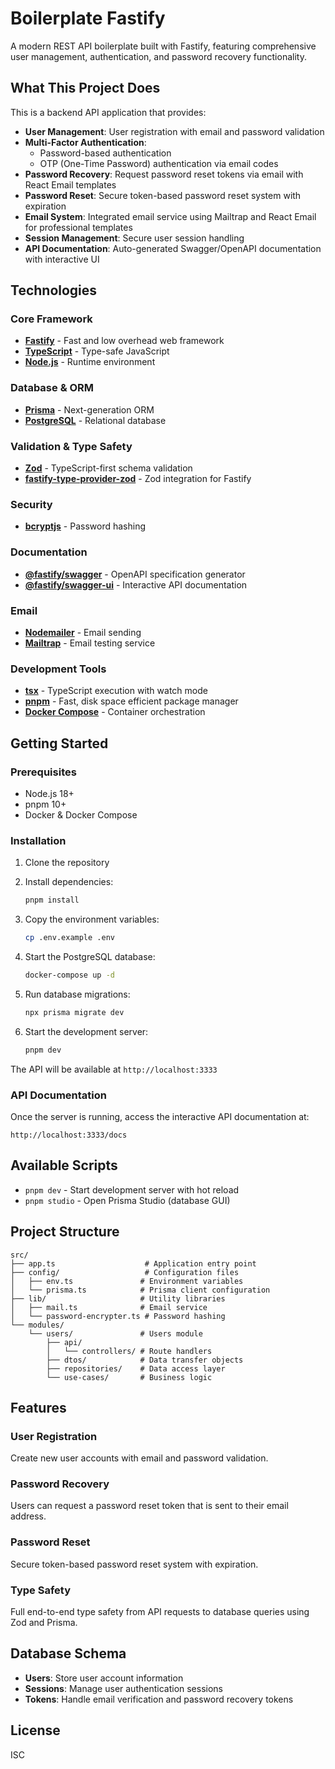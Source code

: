 # Boilerplate Fastify

A modern REST API boilerplate built with Fastify, featuring comprehensive user management, authentication, and password recovery functionality.

## What This Project Does

This is a backend API application that provides:

- **User Management**: User registration with email and password validation
- **Multi-Factor Authentication**:
  - Password-based authentication
  - OTP (One-Time Password) authentication via email codes
- **Password Recovery**: Request password reset tokens via email with React Email templates
- **Password Reset**: Secure token-based password reset system with expiration
- **Email System**: Integrated email service using Mailtrap and React Email for professional templates
- **Session Management**: Secure user session handling
- **API Documentation**: Auto-generated Swagger/OpenAPI documentation with interactive UI

## Technologies

### Core Framework
- **[Fastify](https://fastify.dev/)** - Fast and low overhead web framework
- **[TypeScript](https://www.typescriptlang.org/)** - Type-safe JavaScript
- **[Node.js](https://nodejs.org/)** - Runtime environment

### Database & ORM
- **[Prisma](https://www.prisma.io/)** - Next-generation ORM
- **[PostgreSQL](https://www.postgresql.org/)** - Relational database

### Validation & Type Safety
- **[Zod](https://zod.dev/)** - TypeScript-first schema validation
- **[fastify-type-provider-zod](https://github.com/turkerdev/fastify-type-provider-zod)** - Zod integration for Fastify

### Security
- **[bcryptjs](https://github.com/dcodeIO/bcrypt.js)** - Password hashing

### Documentation
- **[@fastify/swagger](https://github.com/fastify/fastify-swagger)** - OpenAPI specification generator
- **[@fastify/swagger-ui](https://github.com/fastify/fastify-swagger-ui)** - Interactive API documentation

### Email
- **[Nodemailer](https://nodemailer.com/)** - Email sending
- **[Mailtrap](https://mailtrap.io/)** - Email testing service

### Development Tools
- **[tsx](https://github.com/privatenumber/tsx)** - TypeScript execution with watch mode
- **[pnpm](https://pnpm.io/)** - Fast, disk space efficient package manager
- **[Docker Compose](https://docs.docker.com/compose/)** - Container orchestration

## Getting Started

### Prerequisites

- Node.js 18+
- pnpm 10+
- Docker & Docker Compose

### Installation

1. Clone the repository
2. Install dependencies:
   ```bash
   pnpm install
   ```

3. Copy the environment variables:
   ```bash
   cp .env.example .env
   ```

4. Start the PostgreSQL database:
   ```bash
   docker-compose up -d
   ```

5. Run database migrations:
   ```bash
   npx prisma migrate dev
   ```

6. Start the development server:
   ```bash
   pnpm dev
   ```

The API will be available at `http://localhost:3333`

### API Documentation

Once the server is running, access the interactive API documentation at:
```
http://localhost:3333/docs
```

## Available Scripts

- `pnpm dev` - Start development server with hot reload
- `pnpm studio` - Open Prisma Studio (database GUI)

## Project Structure

```
src/
├── app.ts                    # Application entry point
├── config/                   # Configuration files
│   ├── env.ts               # Environment variables
│   └── prisma.ts            # Prisma client configuration
├── lib/                     # Utility libraries
│   ├── mail.ts              # Email service
│   └── password-encrypter.ts # Password hashing
└── modules/
    └── users/               # Users module
        ├── api/
        │   └── controllers/ # Route handlers
        ├── dtos/            # Data transfer objects
        ├── repositories/    # Data access layer
        └── use-cases/       # Business logic
```

## Features

### User Registration
Create new user accounts with email and password validation.

### Password Recovery
Users can request a password reset token that is sent to their email address.

### Password Reset
Secure token-based password reset system with expiration.

### Type Safety
Full end-to-end type safety from API requests to database queries using Zod and Prisma.

## Database Schema

- **Users**: Store user account information
- **Sessions**: Manage user authentication sessions
- **Tokens**: Handle email verification and password recovery tokens

## License

ISC